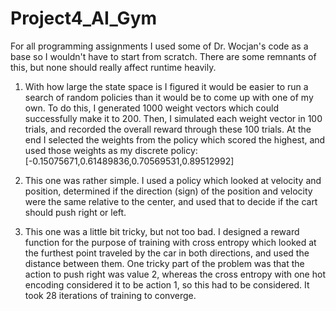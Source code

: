 # Project4_AI_Gym

For all programming assignments I used some of Dr. Wocjan's code as a base so I wouldn't have to start from scratch. There are some remnants of this, but none should really affect runtime heavily.

1. With how large the state space is I figured it would be easier to run a search of random policies than it would be to come up with one of my own. To do this, I generated 1000 weight vectors which could successfully make it to 200. Then, I simulated each weight vector in 100 trials, and recorded the overall reward through these 100 trials. At the end I selected the weights from the policy which scored the highest, and used those weights as my discrete policy: [-0.15075671,0.61489836,0.70569531,0.89512992]

2. This one was rather simple. I used a policy which looked at velocity and position, determined if the direction (sign) of the position and velocity were the same relative to the center, and used that to decide if the cart should push right or left.

3. This one was a little bit tricky, but not too bad. I designed a reward function for the purpose of training with cross entropy which looked at the furthest point traveled by the car in both directions, and used the distance between them. One tricky part of the problem was that the action to push right was value 2, whereas the cross entropy with one hot encoding considered it to be action 1, so this had to be considered. It took 28 iterations of training to converge.
